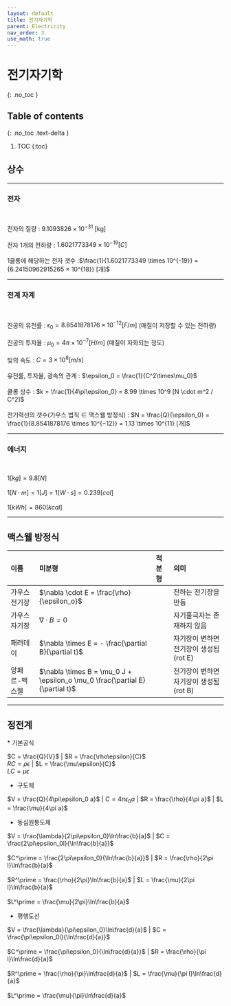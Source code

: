 ```yaml
---
layout: default
title: 전기자기학
parent: Electricity
nav_order: 3
use_math: true
---
```


# 전기자기학
{: .no_toc }

## Table of contents
{: .no_toc .text-delta }

1. TOC
{:toc}

## 상수

---

### 전자

<br>

전자의 질량 : $9.1093826 \times 10^{-31}$ [kg]<br><br>
전자 1개의 전하량 : $1.6021773349 \times 10^{-19} [C]$<br><br>
1쿨롱에 해당하는 전자 갯수 :$\frac{1}{1.6021773349 \times 10^{-19}} = {6.24150962915265 × 10^{18}} [개]$

---

### 전계 자계

<br>

진공의 유전률 : $\epsilon_0 = 8.8541878176 \times 10^{−12} [F/m]$ (매질이 저장할 수 있는 전하량)<br><br>
진공의 투자율 : $\mu_0 = 4\pi \times 10^{-7} [H/m]$ (매질이 자화되는 정도)<br><br>
빛의 속도 : $C = 3 \times 10^8 [m/s]$<br><br>
유전률, 투자율, 광속의 관계 : $\epsilon_0 = \frac{1}{C^2\times\mu_0}$<br><br>
쿨롱 상수 : $k = \frac{1}{4\pi\epsilon_0} = 8.99 \times 10^9 [N \cdot m^2 / C^2]$<br><br>
전기력선의 갯수(가우스 법칙 $\in$ 맥스웰 방정식) : $N = \frac{Q}{\epsilon_0} = \frac{1}{8.8541878176 \times 10^{−12}} = 1.13 \times 10^{11} [개]$

---

### 에너지

<br>

$1 [kg] = 9.8 [N]$<br><br>
$1 [N \cdot m] = 1 [J] = 1 [W \cdot s] = 0.239 [cal]$<br><br>
$1 [kWh] = 860 [kcal]$

---

## 맥스웰 방정식

<div class="code-example" markdown="1">

| 이름                     | 미분형                                                | 적분형 | 의미                                          |
|:-------------------------|:-----------------------------------------------------|:-------|:---------------------------------------------|
| 가우스 전기장       | $\nabla \cdot E = \frac{\rho}{\epsilon_o}$            |        | 전하는 전기장을 만듬 |
| 가우스 자기장        | $\nabla \cdot B = 0$                                   |        | 자기홀극자는 존재하지 않음   |
| 패러데이  | $\nabla \times E = - \frac{\partial B}{\partial t}$    |        | 자기장이 변하면 전기장이 생성됨(rot E)          |
| 앙페르-맥스웰 | $\nabla \times B = \mu_0 J + \epsilon_o \mu_0 \frac{\partial E}{\partial t}$ || 전기장이 변하면 자기장이 생성됨(rot B)|

</div>

---

## 정전계

<div class="code-example" markdown="1">
* 기본공식

$C = \frac{Q}{V}$ | $R = \frac{\rho\epsilon}{C}$ <br> $RC = \rho\epsilon$ | $L = \frac{\mu\epsilon}{C}$ <br> $LC = \mu\epsilon$

* 구도체

$V = \frac{Q}{4\pi\epsilon_0 a}$ | $C = 4\pi\epsilon_0a$ | $R = \frac{\rho}{4\pi a}$ | $L = \frac{\mu}{4\pi a}$

* 동심원통도체

$V = \frac{\lambda}{2\pi\epsilon_0}\ln\frac{b}{a}$ | $C = \frac{2\pi\epsilon_0l}{\ln\frac{b}{a}}$ <br><br> $C^\prime = \frac{2\pi\epsilon_0}{\ln\frac{b}{a}}$ | $R = \frac{\rho}{2\pi l}\ln\frac{b}{a}$ <br><br> $R^\prime = \frac{\rho}{2\pi}\ln\frac{b}{a}$ | $L = \frac{\mu}{2\pi l}\ln\frac{b}{a}$ <br><br> $L^\prime = \frac{\mu}{2\pi}\ln\frac{b}{a}$ 

* 평행도선

$V = \frac{\lambda}{\pi\epsilon_0}\ln\frac{d}{a}$ | $C = \frac{\pi\epsilon_0l}{\ln\frac{d}{a}}$ <br><br> $C^\prime = \frac{\pi\epsilon_0}{\ln\frac{d}{a}}$ | $R = \frac{\rho}{\pi l}\ln\frac{d}{a}$ <br><br> $R^\prime = \frac{\rho}{\pi}\ln\frac{d}{a}$ | $L = \frac{\mu}{\pi l}\ln\frac{d}{a}$ <br><br> $L^\prime = \frac{\mu}{\pi}\ln\frac{d}{a}$

</div>